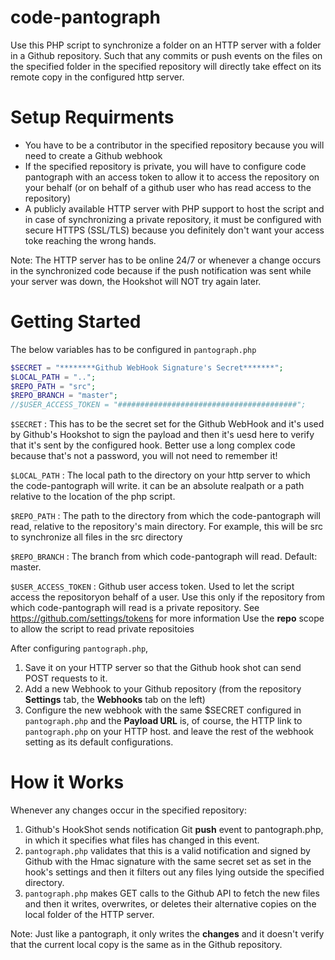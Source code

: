 # code-pantograph
Use this PHP script to synchronize a folder on an HTTP server with a folder in a Github repository. Such that any commits or push events on the files on the specified folder in the specified repository will directly take effect on its remote copy in the configured http server.

# Setup Requirments
 * You have to be a contributor in the specified repository because you will need to create a Github webhook
 * If the specified repository is private, you will have to configure code pantograph with an access token to allow it to access the repository on your behalf (or on behalf of a github user who has read access to the repository)
 * A publicly available HTTP server with PHP support to host the script and in case of synchronizing a private repository, it must be configured with secure HTTPS (SSL/TLS) because you definitely don't want your access toke reaching the wrong hands.
 
Note: The HTTP server has to be online 24/7 or whenever a change occurs in the synchronized code because if the push notification was sent while your server was down, the Hookshot will NOT try again later.

# Getting Started

The below variables has to be configured in `pantograph.php`
```php
$SECRET = "********Github WebHook Signature's Secret*******";
$LOCAL_PATH = "..";
$REPO_PATH = "src";
$REPO_BRANCH = "master";
//$USER_ACCESS_TOKEN = "########################################";
```
`$SECRET` : This has to be the secret set for the Github WebHook and
            it's used by Github's Hookshot to sign the payload and then it's
            uesd here to verify that it's sent by the configured hook.
            Better use a long complex code because that's not a password, you 
            will not need to remember it!
        
`$LOCAL_PATH` : The local path to the directory on your http server to 
            which the code-pantograph will write. it can be an absolute realpath
            or a path relative to the location of the php script.
            
`$REPO_PATH` : The path to the directory from which the code-pantograph
            will read, relative to the repository's main directory. For example,
            this will be src to synchronize all files in the src directory 
            
`$REPO_BRANCH` : The branch from which code-pantograph will read. 
            Default: master.
            
`$USER_ACCESS_TOKEN` : Github user access token. Used to let the script
            access the repositoryon behalf of a user. Use this only if the 
            repository from which code-pantograph will read is a private repository.
            See https://github.com/settings/tokens for more information
            Use the **repo** scope to allow the script to read private repositoies
            
After configuring `pantograph.php`, 
1. Save it on your HTTP server so that the Github hook shot can send POST requests to it.
2. Add a new Webhook to your Github repository (from the repository **Settings** tab, the **Webhooks** tab on the left)
3. Configure the new webhook with the same $SECRET configured in `pantograph.php` and the **Payload URL** is, of course, the HTTP link to `pantograph.php` on your HTTP host. and leave the rest of the webhook setting as its default configurations.

# How it Works
Whenever any changes occur in the specified repository:
1. Github's HookShot sends notification Git **push** event to pantograph.php, in which it specifies what files has changed in this event. 
2. `pantograph.php` validates that this is a valid notification and signed by Github with the Hmac signature with the same secret set as set in the hook's settings and then it filters out any files lying outside the specified directory.
3. `pantograph.php` makes GET calls to the Github API to fetch the new files and then it writes, overwrites, or deletes their alternative copies on the local folder of the HTTP server.

Note: Just like a pantograph, it only writes the **changes** and it doesn't verify that the current local copy is the same as in the Github repository. 
